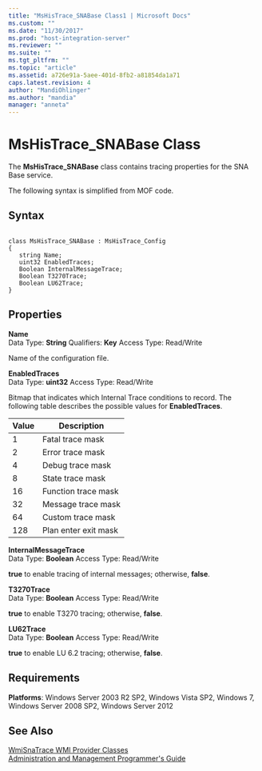 ```yaml
---
title: "MsHisTrace_SNABase Class1 | Microsoft Docs"
ms.custom: ""
ms.date: "11/30/2017"
ms.prod: "host-integration-server"
ms.reviewer: ""
ms.suite: ""
ms.tgt_pltfrm: ""
ms.topic: "article"
ms.assetid: a726e91a-5aee-401d-8fb2-a81854da1a71
caps.latest.revision: 4
author: "MandiOhlinger"
ms.author: "mandia"
manager: "anneta"
---
```

# MsHisTrace_SNABase Class
The **MsHisTrace_SNABase** class contains tracing properties for the SNA Base service.  
  
 The following syntax is simplified from MOF code.  
  
## Syntax  
  
```  
  
class MsHisTrace_SNABase : MsHisTrace_Config  
{  
   string Name;  
   uint32 EnabledTraces;  
   Boolean InternalMessageTrace;  
   Boolean T3270Trace;  
   Boolean LU62Trace;  
}  
```  
  
## Properties  
 **Name**  
 Data Type: **String** Qualifiers: **Key** Access Type: Read/Write  
  
 Name of the configuration file.  
  
 **EnabledTraces**  
 Data Type: **uint32** Access Type: Read/Write  
  
 Bitmap that indicates which Internal Trace conditions to record. The following table describes the possible values for **EnabledTraces**.  
  
|Value|Description|  
|-----------|-----------------|  
|1|Fatal trace mask|  
|2|Error trace mask|  
|4|Debug trace mask|  
|8|State trace mask|  
|16|Function trace mask|  
|32|Message trace mask|  
|64|Custom trace mask|  
|128|Plan enter exit mask|  
  
 **InternalMessageTrace**  
 Data Type: **Boolean** Access Type: Read/Write  
  
 **true** to enable tracing of internal messages; otherwise, **false**.  
  
 **T3270Trace**  
 Data Type: **Boolean** Access Type: Read/Write  
  
 **true** to enable T3270 tracing; otherwise, **false**.  
  
 **LU62Trace**  
 Data Type: **Boolean** Access Type: Read/Write  
  
 **true** to enable LU 6.2 tracing; otherwise, **false**.  
  
## Requirements  
 **Platforms**: Windows Server 2003 R2 SP2, Windows Vista SP2, Windows 7, Windows Server 2008 SP2, Windows Server 2012  
  
## See Also  
 [WmiSnaTrace WMI Provider Classes](../core/wmisnatrace-wmi-provider-classes2.md)   
 [Administration and Management Programmer's Guide](../HIS2010/administration-and-management-programmer-s-guide1.md)